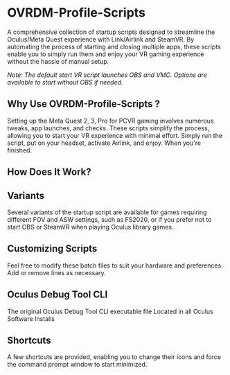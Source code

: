 # OVRDM-Profile-Scripts

A comprehensive collection of startup scripts designed to streamline the Oculus/Meta Quest experience with Link/Airlink and SteamVR. By automating the process of starting and closing multiple apps, these scripts enable you to simply run them and enjoy your VR gaming experience without the hassle of manual setup.

*Note: The default start VR script launches OBS and VMC. Options are available to start without OBS if needed.*

## Why Use OVRDM-Profile-Scripts ?

Setting up the Meta Quest 2, 3, Pro for PCVR gaming involves numerous tweaks, app launches, and checks. These scripts simplify the process, allowing you to start your VR experience with minimal effort. Simply run the script, put on your headset, activate Airlink, and enjoy. When you're finished.

## How Does It Work?


## Variants

Several variants of the startup script are available for games requiring different FOV and ASW settings, such as FS2020, or if you prefer not to start OBS or SteamVR when playing Oculus library games.

## Customizing Scripts

Feel free to modify these batch files to suit your hardware and preferences. Add or remove lines as necessary.


## Oculus Debug Tool CLI

The original Oculus Debug Tool CLI executable file Located in all Oculus Software Installs

## Shortcuts

A few shortcuts are provided, enabling you to change their icons and force the command prompt window to start minimized.
